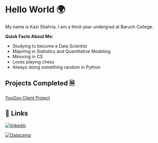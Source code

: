 
# Hello World 🌍

My name is Kazi Shahria. I am a third-year undergrad at Baruch College.

**Quick Facts About Me:**
- Studying to become a Data Scientist
- Majoring in Statistics and Quantitative Modeling 
- Minoring in CS
- Loves playing chess
- Always doing something random in Python


## Projects Completed 🗎

[YouGov Client Project](https://github.com/kaziis/YouGov_)



## 🔗 Links

[![linkedin](https://img.shields.io/badge/linkedin-0A66C2?style=for-the-badge&logo=linkedin&logoColor=white)](https://www.linkedin.com/in/kazishahria/)

[![Datacamp](https://img.shields.io/badge/Datacamp-Courses%20Completed-brightgreen)](https://app.datacamp.com/profile/kaziis)
